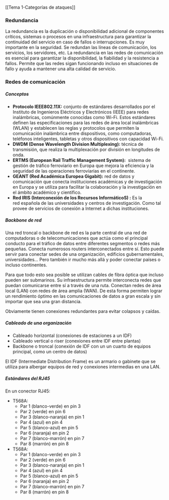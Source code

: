 [[Tema 1-Categorías de ataques]]

### Redundancia
La redundancia es la duplicación o disponibilidad adicional de componentes críticos, sistemas o procesos en una infraestructura para garantizar la continuidad del servicio en caso de fallos o interrupciones. Es muy importante en la seguridad. Se redundan las líneas de comunicación, los servicios, los servidores, etc. La redundancia en las redes de comunicación es esencial para garantizar la disponibilidad, la fiabilidad y la resistencia a fallos. Permite que las redes sigan funcionando incluso en situaciones de fallo y ayuda a mantener una alta calidad de servicio.

### Redes de comunicación
##### Conceptos
+ **Protocolo IEEE802.11X:**  conjunto de estándares desarrollados por el Instituto de Ingenieros Eléctricos y Electrónicos (IEEE) para redes inalámbricas, comúnmente conocidas como Wi-Fi. Estos estándares definen las especificaciones para las redes de área local inalámbricas (WLAN) y establecen las reglas y protocolos que permiten la comunicación inalámbrica entre dispositivos, como computadoras, teléfonos inteligentes, tabletas y otros dispositivos con capacidad Wi-Fi.
+ **DWDM (Dense Wavelength Division Multiplexing):** técnica de transmisión, que realiza la multiplexación por división en longitudes de onda.
+ **ERTMS (European Rail Traffic Management System):**  sistema de gestión de tráfico ferroviario en Europa que mejora la eficiencia y la seguridad de las operaciones ferroviarias en el continente.
+ **GEANT (Red Académica Europea Gigabit):** red de datos y comunicación que conecta instituciones académicas y de investigación en Europa y se utiliza para facilitar la colaboración y la investigación en el ámbito académico y científico.
+ **Red IRIS (Interconexión de los Recursos InformáticoS) :** Es la red española de las universidades y centros de investigación. Como tal provee de servicios de conexión a Internet a dichas instituciones.

##### Backbone de red
Una red troncal o backbone de red es la parte central de una red de computadoras o de telecomunicaciones que actúa como el principal conducto para el tráfico de datos entre diferentes segmentos o redes más pequeñas. Conecta numerosos routers interconectados entre sí. Esto puede servir para conectar sedes de una organización, edificios gubernamentales, universidades… Pero también ir mucho más allá y poder conectar países o incluso continentes.

Para que todo esto sea posible se utilizan cables de fibra óptica que incluso pueden ser submarinos. Su infraestructura permite interconecta redes que puedan comunicarse entre sí a través de una ruta. Conectan redes de área local (LAN) con redes de área amplia (WAN). De esta forma permiten lograr un rendimiento óptimo en las comunicaciones de datos a gran escala y sin importar que sea una gran distancia.

Obviamente tienen conexiones redundantes para evitar colapsos y caídas.

##### Cableado de una organización
+ Cableado horizontal (conexiones de estaciones a un IDF)
+ Cableado vertical o riser (conexiones entre IDF entre plantas)
+ Backbone o troncal (conexión de IDF con un un cuarto de equipos principal, como un centro de datos)

El IDF (Intermediate Distribution Frame) es un armario o gabinete que se utiliza para albergar equipos de red y conexiones intermedias en una LAN.

##### Estándares del RJ45
En un conector RJ45:
  + T568A:
	- Par 1 (blanco-verde) en pin 3
	- Par 2 (verde) en pin 6
	- Par 3 (blanco-naranja) en pin 1
	- Par 4 (azul) en pin 4
	- Par 5 (blanco-azul) en pin 5
	- Par 6 (naranja) en pin 2
	- Par 7 (blanco-marrón) en pin 7
	- Par 8 (marrón) en pin 8
+ T568A:
   - Par 1 (blanco-verde) en pin 3
   - Par 2 (verde) en pin 6
   - Par 3 (blanco-naranja) en pin 1
   - Par 4 (azul) en pin 4
   - Par 5 (blanco-azul) en pin 5
   - Par 6 (naranja) en pin 2
   - Par 7 (blanco-marrón) en pin 7
   - Par 8 (marrón) en pin 8